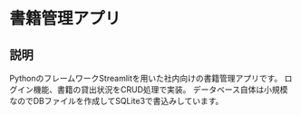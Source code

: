 # 書籍管理アプリ

## 説明
PythonのフレームワークStreamlitを用いた社内向けの書籍管理アプリです。
ログイン機能、書籍の貸出状況をCRUD処理で実装。
データベース自体は小規模なのでDBファイルを作成してSQLite3で書込みしています。
